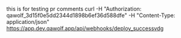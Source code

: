 this is for testing pr comments
curl -H "Authorization: qawolf_3d15f0e5dd2344d1898b6ef36d588dfe" -H "Content-Type: application/json" https://app.dev.qawolf.app/api/webhooks/deploy_successvdg
